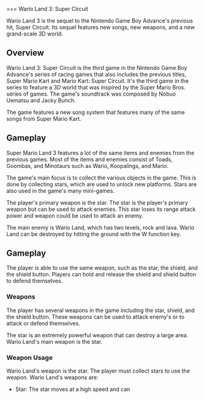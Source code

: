 
===
Wario Land 3: Super Circuit

Wario Land 3 is the sequel to the Nintendo Game Boy Advance's previous hit, Super Circuit. Its sequel features new songs, new weapons, and a new grand-scale 3D world.

## Overview

Wario Land 3: Super Circuit is the third game in the Nintendo Game Boy Advance's series of racing games that also includes the previous titles, Super Mario Kart and Mario Kart: Super Circuit. It's the third game in the series to feature a 3D world that was inspired by the Super Mario Bros. series of games. The game's soundtrack was composed by Nobuo Uematsu and Jacky Bunch.

The game features a new song system that features many of the same songs from Super Mario Kart.

## Gameplay

Super Mario Land 3 features a lot of the same items and enemies from the previous games. Most of the items and enemies consist of Toads, Goombas, and Minotaurs such as Wario, Koopalings, and Mario.

The game's main focus is to collect the various objects in the game. This is done by collecting stars, which are used to unlock new platforms. Stars are also used in the game's many mini-games.

The player's primary weapon is the star. The star is the player's primary weapon but can be used to attack enemies. This star loses its range attack power and weapon could be used to attack an enemy.

The main enemy is Wario Land, which has two levels, rock and lava. Wario Land can be destroyed by hitting the ground with the W function key.

## Gameplay

The player is able to use the same weapon, such as the star, the shield, and the shield button. Players can hold and release the shield and shield button to defend themselves.

### Weapons

The player has several weapons in the game including the star, shield, and the shield button. These weapons can be used to attack enemy's or to attack or defend themselves.

The star is an extremely powerful weapon that can destroy a large area. Wario Land's main weapon is the star.

### Weapon Usage

Wario Land's weapon is the star. The player must collect stars to use the weapon. Wario Land's weapons are:

*   Star: The star moves at a high speed and can
